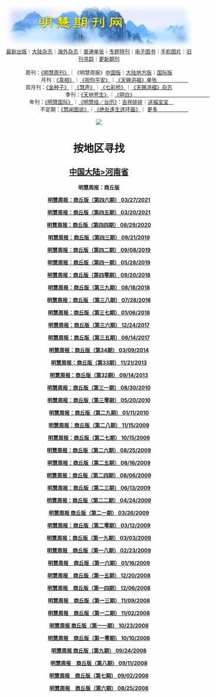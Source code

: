 <a id="user-content-1" class="anchor" aria-hidden="true" href="#1">
<a name="1" id="1" target="_blank"></a> <span id="1">
<a name="2" id="2" target="_blank"></a> <span id="2">
<a name="3" id="3" target="_blank"></a> <span id="3">
<a name="4" id="4" target="_blank"></a> <span id="4">
<a name="5" id="5" target="_blank"></a> <span id="5">
<a name="6" id="6" target="_blank"></a> <span id="6">
<a name="7" id="7" target="_blank"></a> <span id="7">
<a id="user-content-1" href="#1">
<div align="center">
<a target="_blank" href="https://github.com/19920513/djy/blob/master/gb/nsc413.md#1"><img src="https://github.com/pdf-edit/qikan/blob/master/mhqk.jpg?raw=true"></a><br>
<a href="https://github.com/pdf-edit/qikan/blob/master/display.aspx/category_id/8/page_1.md#1">最新出版</a>｜<a href="https://github.com/pdf-edit/qikan/blob/master/category.aspx/category/mainland/page_1.md#1">大陆杂志</a>｜<a href="https://github.com/pdf-edit/qikan/blob/master/category.aspx/category/overseas/page_1.md#1">海外杂志</a>｜<a href="https://github.com/pdf-edit/qikan/blob/master/display.aspx/category_id/4/guige_id/3/page_1.md#1">普通单张</a>｜<a href="https://github.com/pdf-edit/qikan/blob/master/category.aspx/category/zhuanti/page_1.md#1">专题特刊</a>｜<a href="https://github.com/pdf-edit/qikan/blob/master/display.aspx/category_id/6/meijie_id/2/page_1.md#1">电子图书</a>｜<a href="https://github.com/pdf-edit/qikan/blob/master/display.aspx/qikan_type_id/11075/page_1.md#1">手机图片</a>｜<a href="https://github.com/pdf-edit/qikan/blob/master/display.aspx/category_id/5/zhouqi_id/6/page_1.md#1">旧刊寻踪</a>｜<a href="https://github.com/pdf-edit/qikan/blob/master/UpdatedArticles.aspx/page_1.md#1">更新期刊</a>
<br>
<br>
周刊：<a href="https://github.com/pdf-edit/qikan/blob/master/display.aspx/qikan_type_id/5179/page_1.md#1">《明慧周刊》</a>｜《明慧周报》<a href="https://github.com/pdf-edit/qikan/blob/master/display.aspx/qikan_type_id/5178/page_1.md#1">中国版</a>｜<a href="https://github.com/pdf-edit/qikan/blob/master/mainland.aspx/page_1.md#1">大陆地方版</a>｜<a href="https://github.com/pdf-edit/qikan/blob/master/display.aspx/qikan_type_id/5151/page_1.md#1">国际版</a><br>
月刊：<a href="https://github.com/pdf-edit/qikan/blob/master/display.aspx/qikan_type_id/5240/page_1.md#1">《真相》</a>｜<a href="https://github.com/pdf-edit/qikan/blob/master/display.aspx/qikan_type_id/11182/page_1.md#1">《祝你平安》</a>｜<a href="https://github.com/pdf-edit/qikan/blob/master/display.aspx/qikan_type_id/5360/keyword/E5/contain/true/page_1.md#1">《天赐洪福》单张　　　　　　</a><br>
双月刊：<a href="https://github.com/pdf-edit/qikan/blob/master/display.aspx/qikan_type_id/7500/page_1.md#1">《金种子》</a>｜<a href="https://github.com/pdf-edit/qikan/blob/master/display.aspx/qikan_type_id/5638/page_1.md#1">《慧声》</a>｜<a href="https://github.com/pdf-edit/qikan/blob/master/display.aspx/qikan_type_id/7268/page_1.md#1">《七彩桥》</a>｜<a href="https://github.com/pdf-edit/qikan/blob/master/display.aspx/qikan_type_id/5360/keyword/E5/contain/false/page_1.md#1">《天赐洪福》杂志</a> <br>
季刊：<a href="https://github.com/pdf-edit/qikan/blob/master/display.aspx/qikan_type_id/5139/page_1.md#1">《天地苍生》</a>｜<a href="https://github.com/pdf-edit/qikan/blob/master/display.aspx/qikan_type_id/5140/page_1.md#1">《明白》　　　　　　　　　　　　　　　</a><br>
年刊：<a href="https://github.com/pdf-edit/qikan/blob/master/display.aspx/qikan_type_id/10922/page_1.md#1">《明慧国际》</a>｜<a href="https://github.com/pdf-edit/qikan/blob/master/display.aspx/category_id/6/meijie_id/3/page_1.md#1">《明慧挂／台历》</a>：<a href="https://github.com/pdf-edit/qikan/blob/master/display.aspx/category_id/6/meijie_id/3/keyword/E5/page_1.md#1">吉祥娃娃</a>｜<a href="https://github.com/pdf-edit/qikan/blob/master/display.aspx/category_id/6/meijie_id/3/keyword/E9/page_1.md#1">送福宝宝　</a><br> 
不定期：<a href="https://github.com/pdf-edit/qikan/blob/master/display.aspx/qikan_type_id/11185/page_1.md#1">《慧闻图说》</a>｜<a href="https://github.com/pdf-edit/qikan/blob/master/display.aspx/qikan_type_id/11131/page_1.md#1">《绝处逢生连环画》</a>｜ <a href="https://github.com/pdf-edit/qikan/blob/master/display.aspx/category_id/6/meijie_id/3/keyword/other/page_1.md#1">更多　　　　　　</a> <br>
<br>
<a target="_blank" href="https://github.com/19920513/djy/blob/master/gb/nsc413.md#1"><img src="https://raw.githubusercontent.com/19920513/www/master/t/lh600.jpg"></a><br>
<h1><strong>按地区寻找</strong></h1><p align="center"><h2><strong><a target="_blank" href="https://github.com/19920513/qikan/blob/master/mainland.aspx/page_1.md">中国大陆</a><a target="_blank" href="https://github.com/19920513/qikan/blob/master/mainland.aspx?category_id=7&location_id=17/page_1.md#1">>河南省</a></strong></h2></p>
<p align="center"><strong>明慧周报：商丘版</strong></p>
<p align="center"><strong><a target="_blank" href="https://gitlab.com/19920513/pdfkit/-/raw/master/tests/pdf/202144.pdf">明慧周报：商丘版（第四六期）       03/27/2021</a></strong></p>
<p align="center"><strong><a target="_blank" href="https://gitlab.com/19920513/pdfkit/-/raw/master/tests/pdf/202045.pdf">明慧周报：商丘版（第四五期）       03/20/2021</a></strong></p>
<p align="center"><strong><a target="_blank" href="https://gitlab.com/19920513/pdfkit/-/raw/master/tests/pdf/199133.pdf">明慧周报：商丘版（第四四期）       08/29/2020</a></strong></p>
<p align="center"><strong><a target="_blank" href="https://gitlab.com/19920513/pdfkit/-/raw/master/tests/pdf/194515.pdf">明慧周报：商丘版（第四三期）       09/21/2019</a></strong></p>
<p align="center"><strong><a target="_blank" href="https://gitlab.com/19920513/pdfkit/-/raw/master/tests/pdf/194361.pdf">明慧周报：商丘版（第四二期）       09/08/2019</a></strong></p>
<p align="center"><strong><a target="_blank" href="https://gitlab.com/19920513/pdfkit/-/raw/master/tests/pdf/192980.pdf">明慧周报：商丘版（第四一期）       05/28/2019</a></strong></p>
<p align="center"><strong><a target="_blank" href="https://gitlab.com/19920513/pdfkit/-/raw/master/tests/pdf/189865.pdf">明慧周报：商丘版（第四零期）       09/20/2018</a></strong></p>
<p align="center"><strong><a target="_blank" href="https://gitlab.com/19920513/pdfkit/-/raw/master/tests/pdf/189400.pdf">明慧周报：商丘版（第三九期）       08/18/2018</a></strong></p>
<p align="center"><strong><a target="_blank" href="https://gitlab.com/19920513/pdfkit/-/raw/master/tests/pdf/189139.pdf">明慧周报：商丘版  （第三八期）       07/28/2018</a></strong></p>
<p align="center"><strong><a target="_blank" href="https://gitlab.com/19920513/pdfkit/-/raw/master/tests/pdf/186516.pdf">明慧周报：商丘版（第三七期）       01/06/2018</a></strong></p>
<p align="center"><strong><a target="_blank" href="https://gitlab.com/19920513/pdfkit/-/raw/master/tests/pdf/186329.pdf">明慧周报：商丘版（第三六期）       12/24/2017</a></strong></p>
<p align="center"><strong><a target="_blank" href="https://gitlab.com/19920513/pdfkit/-/raw/master/tests/pdf/184286.pdf">明慧周报：商丘版（第三五期）       08/14/2017</a></strong></p>
<p align="center"><strong><a target="_blank" href="https://gitlab.com/19920513/pdfkit/-/raw/master/tests/pdf/164799.pdf">明慧周报：商丘版（第34期）      03/09/2014</a></strong></p>
<p align="center"><strong><a target="_blank" href="https://gitlab.com/19920513/pdfkit/-/raw/master/tests/pdf/163140.pdf">明慧周报：商丘版（第33期）      11/21/2013</a></strong></p>
<p align="center"><strong><a target="_blank" href="https://gitlab.com/19920513/pdfkit/-/raw/master/tests/pdf/162095.pdf">明慧周报：商丘版（第32期）      09/14/2013</a></strong></p>
<p align="center"><strong><a target="_blank" href="https://gitlab.com/19920513/pdfkit/-/raw/master/tests/pdf/126572.pdf">明慧周报：商丘版（第三一期）       08/30/2010</a></strong></p>
<p align="center"><strong><a target="_blank" href="https://gitlab.com/19920513/pdfkit/-/raw/master/tests/pdf/128392.pdf">明慧周报：商丘版（第三零期）       05/20/2010</a></strong></p>
<p align="center"><strong><a target="_blank" href="https://gitlab.com/19920513/pdfkit/-/raw/master/tests/pdf/131080.pdf">明慧周报：商丘版（第二九期）       01/11/2010</a></strong></p>
<p align="center"><strong><a target="_blank" href="https://gitlab.com/19920513/pdfkit/-/raw/master/tests/pdf/132573.pdf">明慧周报：商丘版（第二八期）       11/15/2009</a></strong></p>
<p align="center"><strong><a target="_blank" href="https://gitlab.com/19920513/pdfkit/-/raw/master/tests/pdf/133464.pdf">明慧周报：商丘版（第二七期）       10/15/2009</a></strong></p>
<p align="center"><strong><a target="_blank" href="https://gitlab.com/19920513/pdfkit/-/raw/master/tests/pdf/134727.pdf">明慧周报：商丘版（第二六期）       08/25/2009</a></strong></p>
<p align="center"><strong><a target="_blank" href="https://gitlab.com/19920513/pdfkit/-/raw/master/tests/pdf/135015.pdf">明慧周报：商丘版（第二五期）       08/16/2009</a></strong></p>
<p align="center"><strong><a target="_blank" href="https://gitlab.com/19920513/pdfkit/-/raw/master/tests/pdf/135258.pdf">明慧周报：商丘版（第二四期）       08/06/2009</a></strong></p>
<p align="center"><strong><a target="_blank" href="https://gitlab.com/19920513/pdfkit/-/raw/master/tests/pdf/136673.pdf">明慧周报：商丘版（第二三期）       06/13/2009</a></strong></p>
<p align="center"><strong><a target="_blank" href="https://gitlab.com/19920513/pdfkit/-/raw/master/tests/pdf/137963.pdf">明慧周报：商丘版（第二二期）       04/24/2009</a></strong></p>
<p align="center"><strong><a target="_blank" href="https://gitlab.com/19920513/pdfkit/-/raw/master/tests/pdf/138713.pdf">明慧周报  商丘版（第二一期）       03/26/2009</a></strong></p>
<p align="center"><strong><a target="_blank" href="https://gitlab.com/19920513/pdfkit/-/raw/master/tests/pdf/139054.pdf">明慧周报：商丘版（第二零期）       03/12/2009</a></strong></p>
<p align="center"><strong><a target="_blank" href="https://gitlab.com/19920513/pdfkit/-/raw/master/tests/pdf/139261.pdf">明慧周报：商丘版（第一九期）       03/03/2009</a></strong></p>
<p align="center"><strong><a target="_blank" href="https://gitlab.com/19920513/pdfkit/-/raw/master/tests/pdf/139435.pdf">明慧周报　商丘版（第一八期）       02/23/2009</a></strong></p>
<p align="center"><strong><a target="_blank" href="https://gitlab.com/19920513/pdfkit/-/raw/master/tests/pdf/140145.pdf">明慧周报　商丘版（第一六期）       01/16/2009</a></strong></p>
<p align="center"><strong><a target="_blank" href="https://gitlab.com/19920513/pdfkit/-/raw/master/tests/pdf/140706.pdf">明慧周报　商丘版（第一五期）       12/20/2008</a></strong></p>
<p align="center"><strong><a target="_blank" href="https://gitlab.com/19920513/pdfkit/-/raw/master/tests/pdf/140969.pdf">明慧周报　商丘版（第一四期）       12/06/2008</a></strong></p>
<p align="center"><strong><a target="_blank" href="https://gitlab.com/19920513/pdfkit/-/raw/master/tests/pdf/141482.pdf">明慧周报　商丘版（第一三期）       11/09/2008</a></strong></p>
<p align="center"><strong><a target="_blank" href="https://gitlab.com/19920513/pdfkit/-/raw/master/tests/pdf/141628.pdf">明慧周报　商丘版（第一二期）       11/02/2008</a></strong></p>
<p align="center"><strong><a target="_blank" href="https://gitlab.com/19920513/pdfkit/-/raw/master/tests/pdf/141801.pdf">明慧周报  商丘版（第一一期）       10/23/2008</a></strong></p>
<p align="center"><strong><a target="_blank" href="https://gitlab.com/19920513/pdfkit/-/raw/master/tests/pdf/142008.pdf">明慧周报　商丘版（第一零期）       10/10/2008</a></strong></p>
<p align="center"><strong><a target="_blank" href="https://gitlab.com/19920513/pdfkit/-/raw/master/tests/pdf/142299.pdf">明慧周报  商丘版（第九期）       09/24/2008</a></strong></p>
<p align="center"><strong><a target="_blank" href="https://gitlab.com/19920513/pdfkit/-/raw/master/tests/pdf/142548.pdf">明慧周报　商丘版（第八期）       09/11/2008</a></strong></p>
<p align="center"><strong><a target="_blank" href="https://gitlab.com/19920513/pdfkit/-/raw/master/tests/pdf/142724.pdf">明慧周报　商丘版（第七期）       09/02/2008</a></strong></p>
<p align="center"><strong><a target="_blank" href="https://gitlab.com/19920513/pdfkit/-/raw/master/tests/pdf/142907.pdf">明慧周报　商丘版（第六期）       08/25/2008</a></strong></p>

